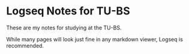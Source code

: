 # Logseq Notes for TU-BS

These are my notes for studying at the TU-BS.

While many pages will look just fine in any markdown viewer, Logseq is recommended.
